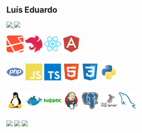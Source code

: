 ## Luís Eduardo
 <div>
  <a href="https://github.com/luiseduardosilva">
  <img height="180em" src="https://github-readme-stats.vercel.app/api?username=luiseduardosilva&show_icons=true&theme=tokyonight&include_all_commits=true&count_private=true"/>
  <img height="180em" src="https://github-readme-stats.vercel.app/api/top-langs/?username=luiseduardosilva&layout=compact&langs_count=8&theme=tokyonight"/>
  </a>
</div>
<div style="display: inline_block"><br>
  <img align="center" alt="Laravel" height="45" width="45" src="https://github.com/devicons/devicon/blob/master/icons/laravel/laravel-plain.svg">
  <img align="center" alt="NestJS" height="45" width="45" src="https://github.com/devicons/devicon/blob/master/icons/nestjs/nestjs-plain.svg">
  <img align="center" alt="ReactJS" height="45" width="45" src="https://github.com/devicons/devicon/blob/master/icons/react/react-original.svg">
  <img align="center" alt="AngularJS" height="45" width="45" src="https://github.com/devicons/devicon/blob/master/icons/angularjs/angularjs-plain.svg">

  ##

  <img align="center" alt="Php" height="45" width="45" src="https://raw.githubusercontent.com/devicons/devicon/master/icons/php/php-plain.svg">
  <img align="center" alt="Js" height="45" width="45" src="https://raw.githubusercontent.com/devicons/devicon/master/icons/javascript/javascript-plain.svg">
  <img align="center" alt="Ts" height="45" width="45" src="https://raw.githubusercontent.com/devicons/devicon/master/icons/typescript/typescript-plain.svg">
  <img align="center" alt="HTML" height="45" width="45" src="https://raw.githubusercontent.com/devicons/devicon/master/icons/html5/html5-original.svg">
  <img align="center" alt="CSS" height="45" width="45" src="https://raw.githubusercontent.com/devicons/devicon/master/icons/css3/css3-original.svg">
  <img align="center" alt="Python" height="45" width="45" src="https://raw.githubusercontent.com/devicons/devicon/master/icons/python/python-original.svg">


 ##

  <img align="center" alt="Linux" height="45" width="45" src="https://github.com/devicons/devicon/blob/master/icons/linux/linux-original.svg">
  <img align="center" alt="Docker" height="45" width="45" src="https://github.com/devicons/devicon/blob/master/icons/docker/docker-original.svg">
  <img align="center" alt="Nginx" height="45" width="45" src="https://github.com/devicons/devicon/blob/master/icons/nginx/nginx-original.svg">
  <img align="center" alt="Jenkins" height="45" width="45" src="https://github.com/devicons/devicon/blob/master/icons/jenkins/jenkins-original.svg">
  <img align="center" alt="Postgres" height="45" width="45" src="https://github.com/devicons/devicon/blob/master/icons/postgresql/postgresql-original.svg">
  <img align="center" alt="SqlServer" height="45" width="45" src="https://github.com/devicons/devicon/blob/master/icons/microsoftsqlserver/microsoftsqlserver-plain-wordmark.svg">
  <img align="center" alt="Mysql" height="45" width="45" src="https://github.com/devicons/devicon/blob/master/icons/mysql/mysql-original.svg">
</div>
 
 ##

<div>  
  <a href="https://www.linkedin.com/in/luiseduardosilva" target="_blank"><img src="https://img.shields.io/badge/-LinkedIn-%230077B5?style=for-the-badge&logo=linkedin&logoColor=white" target="_blank"></a>
  <a href = "mailto:luissilva7991@gmail.com"><img src="https://img.shields.io/badge/-Gmail-%23333?style=for-the-badge&logo=gmail&logoColor=white" target="_blank"></a>
 	<a href="https://www.twitch.tv/luisescosta" target="_blank"><img src="https://img.shields.io/badge/Twitch-9146FF?style=for-the-badge&logo=twitch&logoColor=white" target="_blank"></a>
</div>
